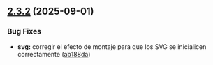 ## [2.3.2](https://github.com/kkokotero/boxels/compare/ab188da9438357482d9a412f234f391bf99cea60...v2.3.2) (2025-09-01)


### Bug Fixes

* **svg:** corregir el efecto de montaje para que los SVG se inicialicen correctamente ([ab188da](https://github.com/kkokotero/boxels/commit/ab188da9438357482d9a412f234f391bf99cea60))



